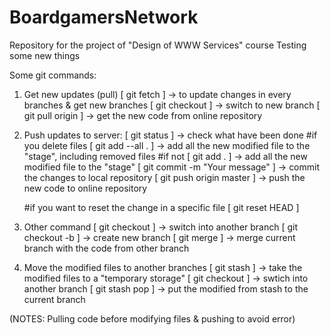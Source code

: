 # BoardgamersNetwork
Repository for the project of "Design of WWW Services" course
Testing some new things


Some git commands:

1. Get new updates (pull)
    [ git fetch ]                                   -> to update changes in every branches & get new branches
    [ git checkout <branch-name> ]                  -> switch to new branch
    [ git pull origin <branch-name> ]               -> get the new code from online repository

2. Push updates to server:
    [ git status ]                                  -> check what have been done
        #if you delete files
            [ git add --all . ]                     -> add all the new modified file to the "stage", including removed files
        #if not
            [ git add . ]                           -> add all the new modified file to the "stage"
    [ git commit -m "Your message" ]                -> commit the changes to local repository
    [ git push origin master ]                      -> push the new code to online repository

    #if you want to reset the change in a specific file
        [ git reset HEAD <file-path> ]

3. Other command
    [ git checkout <branch-name> ]                  -> switch into another branch
    [ git checkout -b <branch-name> ]               -> create new branch
    [ git merge <branch-name> ]                     -> merge current branch with the code from other branch

4. Move the modified files to another branches
    [ git stash ]                                   -> take the modified files to a "temporary storage"
    [ git checkout <branch-name> ]                  -> swtich into another branch
    [ git stash pop ]                               -> put the modified from stash to the current branch


(NOTES: Pulling code before modifying files & pushing to avoid error)